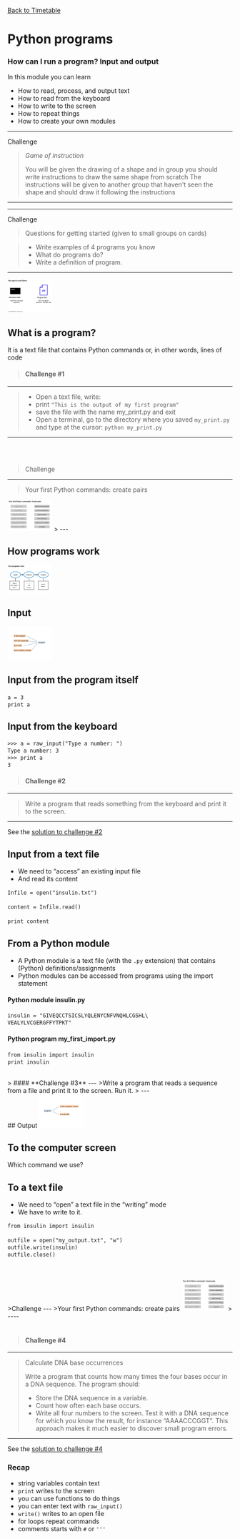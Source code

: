<a href="https://github.com/Pfern/BPBR16-Bioinformatics-using-Python-for-Biomedical-Researchers#this-repository-is-for-the-course-materials-and-it-is-organized-as-follows"> Back to Timetable</a>

# Python programs

### How can I run a program? Input and output

In this module you can learn
-  How to read, process, and output text
-  How to read from the keyboard
-  How to write to the screen
-  How to repeat things
-  How to create your own modules

---
Challenge
>
> *Game of instruction*
>
> You will be given the drawing of a shape and in group you should write instructions to draw the same shape from scratch
> The instructions will be given to another group that haven't seen the shape and should draw it following the instructions
>
---


---
Challenge
>
>Questions for getting started (given to small groups on cards)

> + Write examples of 4 programs you know
> + What do programs do?
> + Write a definition of program.
>
---


<img src="../../img/pp1.png" alt="slot" style="width: 100px;"/>


## What is a program?
It is a text file that contains Python commands or, in other words, lines of code


> ####  **Challenge #1**
---
>-  Open a text file, write: <br>
>- print `"This is the output of my first program"`
>- save the file with the name my_print.py and exit
>-  Open a terminal, go to the directory where you saved `my_print.py` and type at the cursor: `python my_print.py`
>
---

<br>
<br>

>Challenge
---
> Your first Python commands: create pairs
<img src="../../img/pp2.png" alt="slot" style="width: 100px;"/>
>
---


## How programs work

<img src="../../img/pp3.png" alt="slot" style="width: 100px;"/>


## Input
<img src="../../img/pp4.png" alt="slot" style="width: 100px;"/>


## Input from the program itself
```
a = 3
print a
```

## Input from the keyboard
```
>>> a = raw_input("Type a number: ")
Type a number: 3
>>> print a
3
```

> ####  **Challenge #2**
---
>Write a program that reads something from the keyboard and print it to the screen.
>
---

See the <a href="https://github.com/Pfern/BPBR16-Bioinformatics-using-Python-for-Biomedical-Researchers/blob/master/day2/1-PythonPrograms/PythonPrograms.solutions.md#solution-to-challenge-2">solution to challenge #2<a/>



## Input from a text file
-  We need to “access” an existing input file
-  And read its content

```
Infile = open("insulin.txt")

content = Infile.read()

print content
```

## From a Python module
-  A Python module is a text file (with the `.py` extension) that contains (Python) definitions/assignments
-   Python modules can be accessed from programs using the import statement


#### Python module insulin.py
```
insulin = "GIVEQCCTSICSLYQLENYCNFVNQHLCGSHL\
VEALYLVCGERGFFYTPKT"
```
#### Python program my_first_import.py
```
from insulin import insulin
print insulin
```
<br>
> ####  **Challenge #3**
---
>Write a program that reads a sequence from a file and print it to the screen. Run it.
>
---
<br>
## Output

<img src="../../img/pp5.png" alt="slot" style="width: 100px;"/>


## To the computer screen
Which command we use?


## To a text file
-  We need to “open” a text file in the “writing”
mode
-  We have to write to it.

```
from insulin import insulin

outfile = open("my_output.txt", "w")
outfile.write(insulin)
outfile.close()
```

<br>
<br>
>Challenge
---
>Your first Python commands: create pairs
<img src="../../img/pp6.png" alt="slot" style="width: 100px;"/>
>
----

<br>
<br>

> ####  **Challenge #4**
---
>Calculate DNA base occurrences
>
>Write a program that counts how many times the four bases occur in a DNA sequence. The program should:
>-  Store the DNA sequence in a variable.
>-  Count how often each base occurs.
>-  Write all four numbers to the screen.
>Test it with a DNA sequence for which you know the result, for instance “AAAACCCGGT”. This approach makes it much easier to discover small program errors.
>
----

See the <a href="https://github.com/Pfern/BPBR16-Bioinformatics-using-Python-for-Biomedical-Researchers/blob/master/day2/1-PythonPrograms/PythonPrograms.solutions.md#solution-to-challenge-4">solution to challenge #4<a/>



### Recap
-  string variables contain text
-  `print` writes to the screen
-  you can use functions to do things
-  you can enter text with `raw_input()`    
-  `write()` writes to an open file
-  for loops repeat commands
-  comments starts with `#` or `'''`

